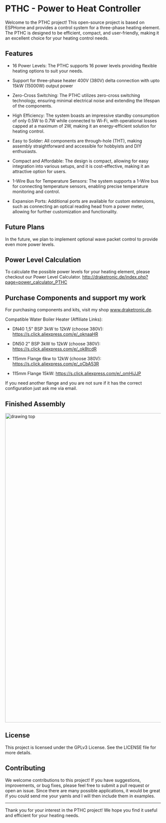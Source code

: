 # PTHC - Power to Heat Controller

Welcome to the PTHC project! This open-source project is based on ESPHome and provides a control system for a three-phase heating element. The PTHC is designed to be efficient, compact, and user-friendly, making it an excellent choice for your heating control needs.

## Features

- 16 Power Levels: The PTHC supports 16 power levels providing flexible heating options to suit your needs.

- Support for three-phase heater 400V (380V) delta connection with upto 15kW (15000W) output power

- Zero-Cross Switching: The PTHC utilizes zero-cross switching technology, ensuring minimal electrical noise and extending the lifespan of the components.

- High Efficiency: The system boasts an impressive standby consumption of only 0.5W to 0.7W while connected to Wi-Fi, with operational losses capped at a maximum of 2W, making it an energy-efficient solution for heating control.

- Easy to Solder: All components are through-hole (THT), making assembly straightforward and accessible for hobbyists and DIY enthusiasts.

- Compact and Affordable: The design is compact, allowing for easy integration into various setups, and it is cost-effective, making it an attractive option for users.

- 1-Wire Bus for Temperature Sensors: The system supports a 1-Wire bus for connecting temperature sensors, enabling precise temperature monitoring and control.

- Expansion Ports: Additional ports are available for custom extensions, such as connecting an optical reading head from a power meter, allowing for further customization and functionality.

## Future Plans

In the future, we plan to implement optional wave packet control to provide even more power levels.

## Power Level Calculation

To calculate the possible power levels for your heating element, please checkout our Power Level Calculator. http://draketronic.de/index.php?page=power_calculator_PTHC

## Purchase Components and support my work

For purchasing components and kits, visit my shop www.draketronic.de.

Compatible Water Boiler Heater (Affiliate Links):

* DN40 1,5" BSP 3kW to 12kW (choose 380V): https://s.click.aliexpress.com/e/_oknaaHR


* DN50 2" BSP 3kW to 12kW (choose 380V): https://s.click.aliexpress.com/e/_ok8tcdR


* 115mm Flange 6kw to 12kW (choose 380V): https://s.click.aliexpress.com/e/_oCbA53R


* 115mm Flange 15kW: https://s.click.aliexpress.com/e/_omHiJJP


If you need another flange and you are not sure if it has the correct configuration just ask me via email.

## Finished Assembly

<img src="pictures/Assembled_in_case.png" alt="drawing top" width="1000"/>


## License

This project is licensed under the GPLv3 License. See the LICENSE file for more details.

## Contributing

We welcome contributions to this project! If you have suggestions, improvements, or bug fixes, please feel free to submit a pull request or open an issue. 
Since there are many possible applications, it would be great if you could send me your yamls and I will then include them in examples.

---

Thank you for your interest in the PTHC project! We hope you find it useful and efficient for your heating needs.
